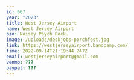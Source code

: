 ```yaml
---
id: 667
year: "2023"
title: West Jersey Airport
name: West Jersey Airport
bio: Noisey Psych Rock.
image: /uploads/deskjobs-porchfest.jpg
link: https://westjerseyairport.bandcamp.com/
time: 2022-09-14T21:19:44.247Z
email: westjerseyairport@gmail.com
venmo: ???
paypal: ???
---
```

